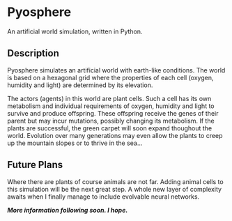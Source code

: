 # Pyosphere

An artificial world simulation, written in Python.

## Description

Pyosphere simulates an artificial world with earth-like conditions. The world is based on a hexagonal grid where the properties of each cell (oxygen, humidity and light) are determined by its elevation.

The actors (agents) in this world are plant cells. Such a cell has its own metabolism and individual requirements of oxygen, humidity and light to survive and produce offspring. These offspring receive the genes of their parent but may incur mutations, possibly changing its metabolism. If the plants are successful, the green carpet will soon expand thoughout the world. Evolution over many generations may even allow the plants to creep up the mountain slopes or to thrive in the sea...

## Future Plans

Where there are plants of course animals are not far. Adding animal cells to this simulation will be the next great step. A whole new layer of complexity awaits when I finally manage to include evolvable neural networks.

***More information following soon. I hope.***
